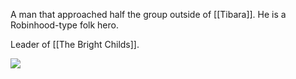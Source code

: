 A man that approached half the group outside of [[Tibara]].  He is a Robinhood-type folk hero.

Leader of [[The Bright Childs]].

![](https://musicboxtheatre.com/sites/default/files/styles/page_images/public/film-images/Robin%20Hood%20-%20Men%20in%20Tights%20Still%201.jpg?itok=rNVJs55r)